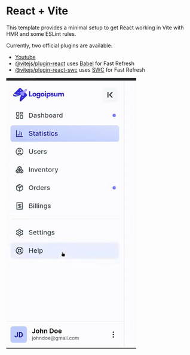 # React + Vite

This template provides a minimal setup to get React working in Vite with HMR and some ESLint rules.

Currently, two official plugins are available:

- [Youtube](https://www.youtube.com/watch?v=NFrFhBJPTmI)
- [@vitejs/plugin-react](https://github.com/vitejs/vite-plugin-react/blob/main/packages/plugin-react/README.md) uses [Babel](https://babeljs.io/) for Fast Refresh
- [@vitejs/plugin-react-swc](https://github.com/vitejs/vite-plugin-react-swc) uses [SWC](https://swc.rs/) for Fast Refresh

<img src="./src/assets/image.png" alt="Texto Alternativo">
